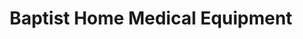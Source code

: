 ---
title: "Baptist Home Medical Equipment"
url: /oxford/baptist-home-medical-equipment/
shop: Sanitätshaus
---